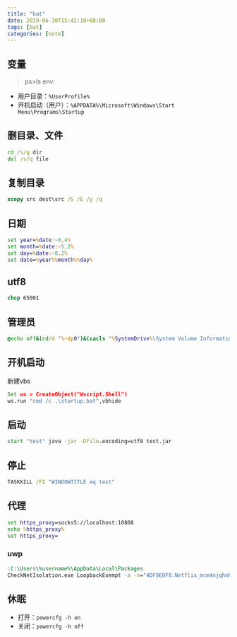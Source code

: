 ```yaml
---
title: "bat"
date: 2019-06-30T15:42:10+08:00
tags: [bat]
categories: [note]
---
```


## 变量
>ps>ls env:
- 用户目录：`%UserProfile%`
- 开机启动（用户）：`%APPDATA%\Microsoft\Windows\Start Menu\Programs\Startup`

## 删目录、文件
```bat
rd /s/q dir
del /s/q file
```

## 复制目录
```bat
xcopy src dest\src /S /E /y /q
```

## 日期
```bat
set year=%date:~0,4%
set month=%date:~5,2%
set day=%date:~8,2%
set date=%year%%month%%day%
```

## utf8
```bat
chcp 65001
```

## 管理员
```bat
@echo off&(cd/d "%~dp0")&(cacls "%SystemDrive%\System Volume Information" >nul 2>&1)||(start "" mshta vbscript:CreateObject^("Shell.Application"^).ShellExecute^("%~snx0"," %*","","runas",1^)^(window.close^)&exit /b)
```

## 开机启动
新建vbs
```bat
Set ws = CreateObject("Wscript.Shell")
ws.run "cmd /c .\startup.bat",vbhide
```

## 启动
```bat
start "test" java -jar -Dfile.encoding=utf8 test.jar
```

## 停止
```bat
TASKKILL /FI "WINDOWTITLE eq test"
```

## 代理
```bat
set https_proxy=socks5://localhost:10808
echo %https_proxy%
set https_proxy=
```

### uwp
```bat
:C:\Users\%username%\AppData\Local\Packages
CheckNetIsolation.exe LoopbackExempt -a -n="4DF9E0F8.Netflix_mcm4njqhnhss8"
```

## 休眠
- 打开：`powercfg -h on`
- 关闭：`powercfg -h off`